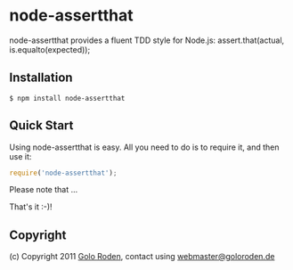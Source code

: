 # node-assertthat

node-assertthat provides a fluent TDD style for Node.js: assert.that(actual, is.equalto(expected));

## Installation

    $ npm install node-assertthat

## Quick Start

Using node-assertthat is easy. All you need to do is to require it, and then use it:

```javascript
require('node-assertthat');
```

Please note that ...

That's it :-)!

## Copyright

(c) Copyright 2011 [Golo Roden](http://www.goloroden.de), contact using webmaster@goloroden.de
